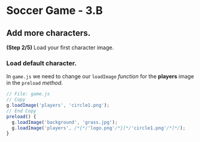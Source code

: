# Soccer Game - 3.B

## Add more characters.

**(Step 2/5)** Load your first character image.

### Load default character.

In `game.js` we need to change our `loadImage` _function_ for the **players** image in the `preload` _method_.

```javascript
// File: game.js
// Copy
g.loadImage('players', 'circle1.png');
// End Copy
preload() {
  g.loadImage('background', 'grass.jpg');
  g.loadImage('players', /*{*/'logo.png'/*}[*/'circle1.png'/*]*/);
}
```
